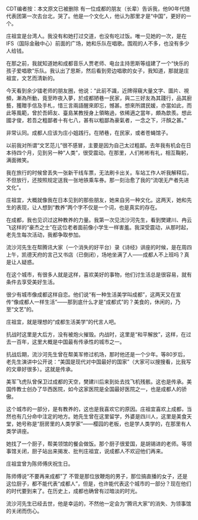CDT编者按：本文原文已被删除 有一位成都的朋友（长辈）告诉我，他90年代随代表团第一次去台北，哭了。他是一个文化人，他认为那里才是“中国”，更好的一个。

庄祖宜是台湾人。我没有和她打过交道，也没有吃过饭。唯一见她的一次，是在IFS（国际金融中心）前面的广场，她和乐队在唱歌。围观的人不多，也没有多少人给钱。

在那之前，我就知道她和成都音乐人贾老师、电台主持思斯等组建了一个“快乐的孩子爱唱歌”乐队。我认出了思斯，然后看到旁边唱歌的女子，我知道，那就是庄祖宜，文艺而清新的。

今天看到余少镭老师的朋友圈，他说：“此前不識，近牌得窺大量文字、圖片、視頻，漸為所動，竟至昨夜入夢，於成都陋巷一民家，與二三好友為其踐行，品其廚藝，獲贈手信及手札，惜三言兩語醒來即忘，憾甚。想來所謂民媛，亦當如此，而此等風範，曾於吾師友、臺島某教授身上領略過，依稀適之當年，頗為歆羨。想此國才俊，若吾之粗鄙者十有七八，甚有以粗鄙為豪氣者，一念之下，汗顏之甚。”

非常认同。成都人应该为庄小姐践行。在陋巷，在民家，或者苍蝇馆子。

以前我对所谓“文艺范儿”很不感冒，主要是因为自己太过粗鄙。去年我有机会在日本待四个月，见到另一种“人类”，很受震动。在那里，人们彬彬有礼，相互鞠躬，满面微笑。

我在旅行的时候曾丢失一张新干线车票，无法刷卡出关。车站工作人听我解释后，不但放行，还按照规定送我一张地铁乘车券。那一刻治愈了我的“流氓无产者先进文化”。

庄祖宜，大概就像我在日本见到的那些朋友，她来自另一种文化。这两天，她和先生的表现，让人想到“教养”两个字不仅是一个词，也是真实的存在。

在成都，我也见识过这种教养的力量。我第一次见流沙河先生，看到樊建川、冉云飞这样的“豪杰之士”在这位老者面前像小学生一样害羞。我深受震动，从那时起，老先生每次活动，我都争取参加。

流沙河先生在帮腾讯大家（一个消失的好平台）录《诗经》讲座的时候，是在周四上午，凯德天府的言己又书店（已倒闭），场地坐满了人——成都人不上班吗？真是让人疑惑。

在这个城市，有很多人就是这样，喜欢美好的事物，他们讨生活总是很容易，就有条件去享受美好生活。

很少有城市像成都这样自恋。他们说“有一种生活美学叫成都”，这两天又在宣传“像成都人一样生活”——那到底什么才是“成都式”的？美食的，休闲的，乃至“文艺”的。

庄祖宜，就是理想的“成都生活美学”的代言人吧。

抗战时这里是大后方，没有被炮火摧毁。内战时，这里是“和平解放”，这样，在过去一百年，这里大概是中国最有传承性的城市之一。

抗战后期，流沙河先生曾在帮美军修过机场，那时他还是一个少年。等80岁后，老先生演讲中公开说：“美国是现代对中国最好的国家”（大家可以搜搜看，比我写的文章好很多）。这就是传承。

美军飞虎队曾保卫过成都的天空，樊建川后来到处去找飞机残骸。这也是传承。美国传教士创办了华西医院，如今这家医院是全国最好医院之一，也是成都人的骄傲。

这个城市的一部分，是有教养的，这也是我喜欢它的原因。庄祖宜喜欢上成都，当然也有几分命中注定的地方。她先生曾在这里留学，外婆是四川人，这里是美食天堂，她号称是“厨房里的人类学家”——樱园的老板，也是学人类学的，在那里有人类学讲座。

她找了一个厨子，帮美领馆的餐会做饭。那个厨子很爱国，是胡锡进的老师。等领事馆关闭，厨子站出来揭发、批判庄祖宜，说成都人不欢迎他们再来。

庄祖宜曾为陈师傅庆祝生日。

陈师傅说“不要再来成都”了 不管是那位放鞭炮的男子，那位搞直播的女子，还是这位厨子，都不能代表“成都人”，但是，也许能代表这个城市的一部分？现在他们的时代要到来了。在历史上，成都也确曾有过暗淡的时光。

流沙河先生已经去世，他是幸运的，不然他一定会为“腾讯大家”的消失、为领事馆的关闭而伤心。


